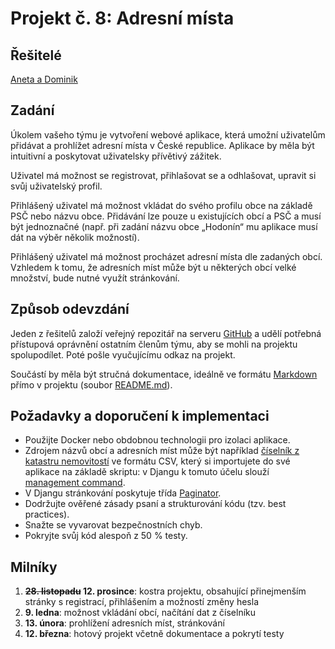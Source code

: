 # Projekt č. 8: Adresní místa

## Řešitelé
[Aneta a Dominik](https://github.com/DominikRohanek/adresnimista)

## Zadání
Úkolem vašeho týmu je vytvoření webové aplikace, která umožní uživatelům přidávat a prohlížet adresní místa v České republice. Aplikace by měla být intuitivní a poskytovat uživatelsky přívětivý zážitek.

Uživatel má možnost se registrovat, přihlašovat se a odhlašovat, upravit si svůj uživatelský profil.

Přihlášený uživatel má možnost vkládat do svého profilu obce na základě PSČ nebo názvu obce. Přidávání lze pouze u existujících obcí a PSČ a musí být jednoznačné (např. při zadání názvu obce „Hodonín“ mu aplikace musí dát na výběr několik možností).

Přihlášený uživatel má možnost procházet adresní místa dle zadaných obcí. Vzhledem k tomu, že adresních míst může být u některých obcí velké množství, bude nutné využít stránkování.

## Způsob odevzdání
Jeden z řešitelů založí veřejný repozitář na serveru [GitHub](https://github.com/) a udělí potřebná přístupová oprávnění ostatním členům týmu, aby se mohli na projektu spolupodílet. Poté pošle vyučujícímu odkaz na projekt.

Součástí by měla být stručná dokumentace, ideálně ve formátu [Markdown](https://www.markdownguide.org/) přímo v projektu (soubor [README.md](https://docs.github.com/en/repositories/managing-your-repositorys-settings-and-features/customizing-your-repository/about-readmes)).

## Požadavky a doporučení k implementaci
 * Použijte Docker nebo obdobnou technologii pro izolaci aplikace.
 * Zdrojem názvů obcí a adresních míst může být například [číselník z katastru nemovitostí](https://nahlizenidokn.cuzk.cz/stahniadresnimistaruian.aspx) ve formátu CSV, který si importujete do své aplikace na základě skriptu: v Djangu k tomuto účelu slouží [management command](https://docs.djangoproject.com/en/stable/howto/custom-management-commands/).
 * V Djangu stránkování poskytuje třída [Paginator](https://docs.djangoproject.com/en/stable/topics/pagination/).
 * Dodržujte ověřené zásady psaní a strukturování kódu (tzv. best practices).
 * Snažte se vyvarovat bezpečnostních chyb.
 * Pokryjte svůj kód alespoň z 50 % testy.

## Milníky
 1. **~~28. listopadu~~ 12. prosince**: kostra projektu, obsahující přinejmenším stránky s registrací, přihlášením a možností změny hesla
 2. **9. ledna**: možnost vkládání obcí, načítání dat z číselníku
 3. **13. února**: prohlížení adresních míst, stránkování
 4. **12. března**: hotový projekt včetně dokumentace a pokrytí testy

